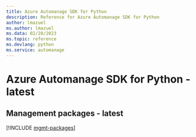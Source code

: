 ```yaml
---
title: Azure Automanage SDK for Python
description: Reference for Azure Automanage SDK for Python
author: lmazuel
ms.author: lmazuel
ms.data: 02/28/2023
ms.topic: reference
ms.devlang: python
ms.service: automanage
---
```

# Azure Automanage SDK for Python - latest

## Management packages - latest
[!INCLUDE [mgmt-packages](automanage-mgmt-index.md)]